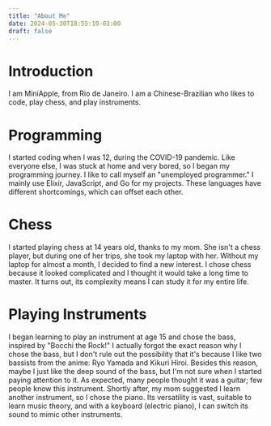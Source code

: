 ```yaml
---
title: "About Me"
date: 2024-05-30T18:55:10-03:00
draft: false 
---
```


# Introduction

I am MiniApple, from Rio de Janeiro. I am a Chinese-Brazilian who likes to code, play chess, and play instruments.
# Programming

I started coding when I was 12, during the COVID-19 pandemic. Like everyone else, I was stuck at home and very bored, so I began my programming journey. I like to call myself an "unemployed programmer." I mainly use Elixir, JavaScript, and Go for my projects. These languages have different shortcomings, which can offset each other.
# Chess

I started playing chess at 14 years old, thanks to my mom. She isn't a chess player, but during one of her trips, she took my laptop with her. Without my laptop for almost a month, I decided to find a new interest. I chose chess because it looked complicated and I thought it would take a long time to master. It turns out, its complexity means I can study it for my entire life.

# Playing Instruments

I began learning to play an instrument at age 15 and chose the bass, inspired by "Bocchi the Rock!" I actually forgot the exact reason why I chose the bass, but I don't rule out the possibility that it's because I like two bassists from the anime: Ryo Yamada and Kikuri Hiroi. Besides this reason, maybe I just like the deep sound of the bass, but I'm not sure when I started paying attention to it. As expected, many people thought it was a guitar; few people know this instrument. Shortly after, my mom suggested I learn another instrument, so I chose the piano. Its versatility is vast, suitable to learn music theory, and with a keyboard (electric piano), I can switch its sound to mimic other instruments.
